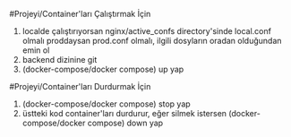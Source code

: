 #Projeyi/Container'ları Çalıştırmak İçin

1. localde çalıştırıyorsan nginx/active_confs directory'sinde local.conf olmalı proddaysan prod.conf olmalı, ilgili dosyların oradan olduğundan emin ol
2. backend dizinine git
3. (docker-compose/docker compose) up yap

#Projeyi/Container'ları Durdurmak İçin

1. (docker-compose/docker compose) stop yap 
2. üstteki kod container'ları durdurur, eğer silmek istersen (docker-compose/docker compose) down yap